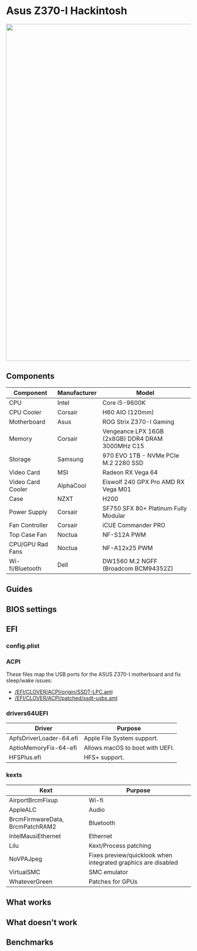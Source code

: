 # Asus Z370-I Hackintosh

<img src="https://github.com/phine-eredar/asus-z370-i-hackintosh/blob/master/nzxt-h200-asus-z370-i.jpg" width="996" height="919"/>

## Components

| Component         | Manufacturer | Model
| ----------------- | -------------| ---
| CPU               | Intel        | Core i5-9600K
| CPU Cooler        | Corsair      | H60 AIO (120mm)
| Motherboard       | Asus         | ROG Strix Z370-I Gaming
| Memory            | Corsair      | Vengeance LPX 16GB (2x8GB) DDR4 DRAM 3000MHz C15
| Storage           | Samsung      | 970 EVO 1TB - NVMe PCIe M.2 2280 SSD
| Video Card        | MSI          | Radeon RX Vega 64
| Video Card Cooler | AlphaCool    | Eiswolf 240 GPX Pro AMD RX Vega M01 
| Case              | NZXT         | H200
| Power Supply      | Corsair      | SF750 SFX 80+ Platinum Fully Modular
| Fan Controller    | Corsair      | iCUE Commander PRO
| Top Case Fan      | Noctua       | NF-S12A PWM
| CPU/GPU Rad Fans  | Noctua       | NF-A12x25 PWM
| Wi-fi/Bluetooth   | Dell         | DW1560 M.2 NGFF (Broadcom BCM94352Z)

## Guides

## BIOS settings

## EFI

### config.plist

### ACPI

These files map the USB ports for the ASUS Z370-I motherboard and fix sleep/wake issues:
* [/EFI/CLOVER/ACPI/origin/SSDT-LPC.aml](https://github.com/phine-eredar/asus-z370-i-hackintosh/blob/master/SSDT-LPC.aml?raw=true)
* [/EFI/CLOVER/ACPI/patched/ssdt-usbx.aml](https://github.com/phine-eredar/asus-z370-i-hackintosh/blob/master/ssdt-usbx.aml?raw=true)

### drivers64UEFI

| Driver                          | Purpose
| ------------------------------- | ---
| ApfsDriverLoader-64.efi         | Apple File System support.
| AptioMemoryFix-64-efi           | Allows macOS to boot with UEFI.
| HFSPlus.efi                     | HFS+ support.

### kexts

| Kext                            | Purpose
| ------------------------------- | ---
| AirportBrcmFixup                | Wi-fi
| AppleALC                        | Audio
| BrcmFirmwareData, BrcmPatchRAM2 | Bluetooth
| IntelMausiEthernet              | Ethernet
| Lilu                            | Kext/Process patching
| NoVPAJpeg                       | Fixes preview/quicklook when integrated graphics are disabled
| VirtualSMC                      | SMC emulator
| WhateverGreen                   | Patches for GPUs

## What works

## What doesn't work

## Benchmarks

